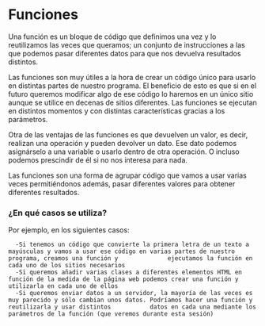 # Funciones

Una función es un bloque de código que definimos una vez y lo reutilizamos las veces que queramos; un conjunto de instrucciones a las que podemos pasar diferentes datos para que nos devuelva resultados distintos.

Las funciones son muy útiles a la hora de crear un código único para usarlo en distintas partes de nuestro programa. El beneficio de esto es que si en el futuro queremos modificar algo de ese código lo haremos en un único sitio aunque se utilice en decenas de sitios diferentes. Las funciones se ejecutan en distintos momentos y con distintas características gracias a los parámetros.

Otra de las ventajas de las funciones es que devuelven un valor, es decir, realizan una operación y pueden devolver un dato. Ese dato podemos asignárselo a una variable o usarlo dentro de otra operación. O incluso podemos prescindir de él si no nos interesa para nada.

Las funciones son una forma de agrupar código que vamos a usar varias veces permitiéndonos además, pasar diferentes valores para obtener diferentes resultados.

### ¿En qué casos se utiliza?

Por ejemplo, en los siguientes casos:

      -Si tenemos un código que convierte la primera letra de un texto a mayúsculas y vamos a usar ese código en varias partes de nuestro programa, creamos una función y              ejecutamos la función en cada uno de los sitios necesarios
      -Si queremos añadir varias clases a diferentes elementos HTML en función de la medida de la página web podemos crear una función y utilizarla en cada uno de ellos
      -Si queremos enviar datos a un servidor, la mayoría de las veces es muy parecido y sólo cambian unos datos. Podríamos hacer una función y reutilizarla y usar distintos           datos en cada una mediante los parámetros de la función (que veremos durante esta sesión)
